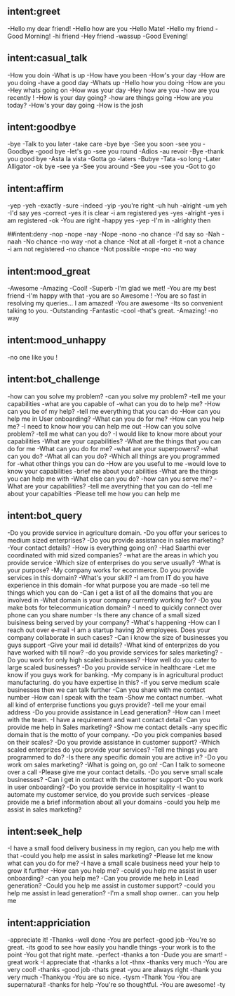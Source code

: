 ## intent:greet
-Hello my dear friend!
-Hello how are you
-Hello Mate!
-Hello my friend
-Good Morning!
-hi friend
-Hey friend
-wassup
-Good Evening!

## intent:casual_talk
-How you doin
-What is up
-How have you been
-How's your day
-How are you doing
-have a good day
-Whats up
-Hello how you doing
-How are you
-Hey whats going on
-How was your day
-Hey how are you
-how are you recently !
-How is your day going?
-how are things going
-How are you today?
-How's your day going
-How is the josh




## intent:goodbye
-bye
-Talk to you later
-take care
-bye bye
-See you soon
-see you
-Goodbye
-good bye
-let's go
-see you round
-Adios
-au revoir
-Bye
-thank you good bye
-Asta la vista
-Gotta go
-laters
-Bubye
-Tata
-so long
-Later Alligator
-ok bye
-see ya
-See you around
-See you
-see you
-Got to go

## intent:affirm
-yep
-yeh
-exactly
-sure
-indeed
-yip
-you're right
-uh huh
-alright
-um yeh
-I'd say yes
-correct
-yes it is clear
-i am registered yes
-yes
-alright
-yes i am registered
-ok
-You are right
-happy yes
-yep
-I'm in
-alrighty then

##intent:deny
-nop
-nope
-nay
-Nope
-nono
-no chance
-I'd say so
-Nah
-naah
-No chance
-no way
-not a chance
-Not at all
-forget it
-not a chance
-i am not registered
-no chance
-Not possible
-nope
-no
-no way

## intent:mood_great
-Awesome
-Amazing
-Cool!
-Superb
-I'm glad we met!
-You are my best friend
-I'm happy with that
-you are so Awesome !
-You are so fast in resolving my queries... I am amazed!
-You are awesome
-Its so convenient talking to you.
-Outstanding
-Fantastic
-cool
-that's great.
-Amazing!
-no way

## intent:mood_unhappy
-no one like you !

## intent:bot_challenge
-how can you solve my problem?
-can you solve my problem?
-tell me your capabilities
-what are you capable of
-what can you do to help me?
-How can you be of my help?
-tell me everything that you can do
-How can you help me in User onboarding?
-What can you do for me?
-How can you help me?
-I need to know how you can help me out
-How can you solve problem?
-tell me what can you do?
-I would like to know more about your capabilities
-What are your capabilities?
-What are the things that you can do for me
-What can you do for me?
-what are your superpowers?
-what can you do?
-What all can you do?
-Which all things are you programmed for
-what other things you can do
-How are you useful to me
-would love to know your capabilities
-brief me about your abilities
-What are the things you can help me with
-What else can you do?
-how can you serve me?
-What are your capabilities?
-tell me averything that you can do
-tell me about your capabilties
-Please tell me how you can help me

## intent:bot_query
-Do you provide service in agriculture domain.
-Do you offer your serices to medium sized enterprises?
-Do you provide assistance in sales marketing?
-Your contact details?
-How is everything going on?
-Had Saarthi ever coordinated with mid sized companies?
-what are the areas in which you provide service
-Which size of enterprises do you serve usually?
-What is your purpose?
-My company works for ecommerce. Do you provide services in this domain?
-What's your skill?
-I am from IT do you have experience in this domain
-for what purpose you are made
-so tell me things which you can do
-Can i get a list of all the domains that you are involved in
-What domain is your company currently working for?
-Do you make bots for telecommunication domain?
-I need to quickly connect over phone can you share number
-Is there any chance of a small sized buisiness being served by your company?
-What's happening
-How can I reach out over e-mail
-I am a startup having 20 employees. Does your company collaborate in such cases?
-Can i know the size of businesses you guys support
-Give your mail id details?
-What kind of enterprizes do you have worked with till now?
-do you provide services for sales marketing?
-Do you work for only high scaled businesses?
-How well do you cater to large scaled businesses?
-Do you provide service in healthcare
-Let me know if you guys work for banking.
-My company is in agricultural product manufacturing. do you have expertise in this?
-if you serve medium scale businesses then we can talk further
-Can you share with me contact number
-How can I speak with the team
-Show me contact number.
-what all kind of enterprise functions you guys provide?
-tell me your email address
-Do you provide assistance in Lead generation?
-How can I meet with the team.
-I have a requirement and want contact detail
-Can you provide me help in Sales marketing?
-Show me contact details
-any specific domain that is the motto of your company.
-Do you pick companies based on their scales?
-Do you provide assistance in customer support?
-Which scaled enterprizes do you provide your services?
-Tell me things you are programmed to do?
-Is there any specific domain you are active in?
-Do you work om sales marketing?
-What is going on, go on!
-Can I talk to someone over a call
-Please give me your contact details.
-Do you serve small scale businesses?
-Can i get in contact with the customer support 
-Do you work in user onboarding?
-Do you provide service in hospitality
-I want to automate my customer service, do you provide such services
-please provide me a brief information about all your domains
-could you help me assist in sales marketing?



## intent:seek_help
-I have a small food delivery business in my region, can you help me with that
-could you help me assist in sales marketing?
-Please let me know what can you do for me?
-I have a small scale business need your help to grow it further
-How can you help me?
-could you help me assist in user onboarding?
-can you help me?
-Can you provide me help in Lead generation?
-Could you help me assist in customer support?
-could you help me assist in lead generation?
-I'm a small shop owner.. can you help me

## intent:appriciation
-appreciate it!
-Thanks
-well done
-You are perfect
-good job
-You're so great.
-its good to see how easily you handle things
-your work is to the point
-You got that right mate.
-perfect
-thanks a ton
-Dude you are smart!
-great work
-I appreciate that
-thanks a lot
-thnx
-thanks very much
-You are very cool!
-thanks
-good job
-thats great
-you are always right
-thank you very much
-Thankyou
-You are so nice.
-tysm
-Thank You
-You are supernatural!
-thanks for help
-You're so thoughtful.
-You are awesome!
-ty



















